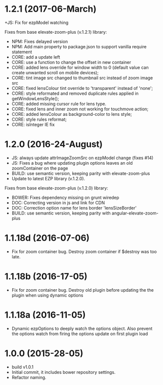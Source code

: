 <a name="1.2.1"></a>
# 1.2.1 (2017-06-March)

+JS: Fix for ezpModel watching

Fixes from base elevate-zoom-plus (v.1.2.1) library:
+ NPM: Fixes delayed version 
+ NPM: Add main property to package.json to support vanilla require statement
+ CORE: add a update left
+ CORE: use a function to change the offset in new container
+ CORE: added lens override for window width to 0 (default value can create unwanted scroll on mobile devices);
+ CORE: tint image src changed to thumbnail src instead of zoom image src
+ CORE: fixed lensColour tint override to 'transparent' instead of 'none';
+ CORE: style reformated and removed duplicate rules applied in getWindowLensStyle();
+ CORE: added missing cursor rule for lens type.
+ CORE: fixed lens and inner zoom not working for touchmove action;
+ CORE: added lensColour as background-color to lens style;
+ CORE: style rules reformat;
+ CORE: isInteger IE fix

<a name="1.2.0"></a>
# 1.2.0 (2016-24-August)

+ JS: always update attrImageZoomSrc on ezpModel change (fixes #14)
+ JS: Fixes a bug where updating plugin options leaves an old zoomContainer on the page 
+ BUILD: use semantic version, keeping parity with elevate-zoom-plus
+ Update to latest EZP library (v.1.2.0).

Fixes from base elevate-zoom-plus (v.1.2.0) library:
+ BOWER: Fixes dependency missing on grunt wiredep
+ DOC: Correcting version in js and link for CDN
+ DOC: Correction option name for lens border 'lensSizeBorder'
+ BUILD: use semantic version, keeping parity with angular-elevate-zoom-plus 

<a name="1.1.18d"></a>
# 1.1.18d (2016-07-06)
+ Fix for zoom container bug. Destroy zoom container if $destroy was too late.

<a name="1.1.18b"></a>
# 1.1.18b (2016-17-05)
+ Fix for zoom container bug. Destroy old plugin before updating the the plugin when using dynamic options

<a name="1.1.18a"></a>
# 1.1.18a (2016-11-05)
+ Dynamic ezpOptions to deeply watch the options object. 
Also prevent the options watch from firing the options update on first plugin load

<a name="1.0.0"></a>
# 1.0.0 (2015-28-05)
+ build v1.0.1
+ Initial commit, it includes bower repository settings.
+ Refactor naming.
